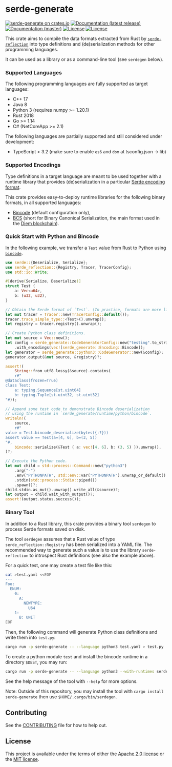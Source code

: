# serde-generate

[![serde-generate on crates.io](https://img.shields.io/crates/v/serde-generate)](https://crates.io/crates/serde-generate)
[![Documentation (latest release)](https://docs.rs/serde-generate/badge.svg)](https://docs.rs/serde-generate/)
[![Documentation (master)](https://img.shields.io/badge/docs-master-brightgreen)](https://novifinancial.github.io/serde-reflection/serde_generate/)
[![License](https://img.shields.io/badge/license-Apache-green.svg)](../LICENSE-APACHE)
[![License](https://img.shields.io/badge/license-MIT-green.svg)](../LICENSE-MIT)

This crate aims to compile the data formats extracted from Rust by [`serde-reflection`](https://crates.io/crates/serde-reflection)
into type definitions and (de)serialization methods for other programming languages.

It can be used as a library or as a command-line tool (see `serdegen` below).

### Supported Languages

The following programming languages are fully supported as target languages:

* C++ 17
* Java 8
* Python 3 (requires numpy >= 1.20.1)
* Rust 2018
* Go >= 1.14
* C# (NetCoreApp >= 2.1)

The following languages are partially supported and still considered under development:

* TypeScript > 3.2 (make sure to enable `es6` and `dom` at tsconfig.json -> lib)

### Supported Encodings

Type definitions in a target language are meant to be used together with a runtime library that
provides (de)serialization in a particular [Serde encoding format](https://serde.rs/#data-formats).

This crate provides easy-to-deploy runtime libraries for the following binary formats, in all supported languages:

* [Bincode](https://docs.rs/bincode/1.3.1/bincode/) (default configuration only),
* [BCS](https://github.com/diem/bcs) (short for Binary Canonical Serialization, the main format used
  in the [Diem blockchain](https://github.com/diem/diem)).

### Quick Start with Python and Bincode

In the following example, we transfer a `Test` value from Rust to Python using [`bincode`](https://docs.rs/bincode/1.3.1/bincode/).
```rust
use serde::{Deserialize, Serialize};
use serde_reflection::{Registry, Tracer, TracerConfig};
use std::io::Write;

#[derive(Serialize, Deserialize)]
struct Test {
    a: Vec<u64>,
    b: (u32, u32),
}

// Obtain the Serde format of `Test`. (In practice, formats are more likely read from a file.)
let mut tracer = Tracer::new(TracerConfig::default());
tracer.trace_simple_type::<Test>().unwrap();
let registry = tracer.registry().unwrap();

// Create Python class definitions.
let mut source = Vec::new();
let config = serde_generate::CodeGeneratorConfig::new("testing".to_string())
    .with_encodings(vec![serde_generate::Encoding::Bincode]);
let generator = serde_generate::python3::CodeGenerator::new(&config);
generator.output(&mut source, &registry)?;

assert!(
    String::from_utf8_lossy(&source).contains(
    r#"
@dataclass(frozen=True)
class Test:
    a: typing.Sequence[st.uint64]
    b: typing.Tuple[st.uint32, st.uint32]
"#));

// Append some test code to demonstrate Bincode deserialization
// using the runtime in `serde_generate/runtime/python/bincode`.
writeln!(
    source,
    r#"
value = Test.bincode_deserialize(bytes({:?}))
assert value == Test(a=[4, 6], b=(3, 5))
"#,
    bincode::serialize(&Test { a: vec![4, 6], b: (3, 5) }).unwrap(),
)?;

// Execute the Python code.
let mut child = std::process::Command::new("python3")
    .arg("-")
    .env("PYTHONPATH", std::env::var("PYTHONPATH").unwrap_or_default() + ":runtime/python")
    .stdin(std::process::Stdio::piped())
    .spawn()?;
child.stdin.as_mut().unwrap().write_all(&source)?;
let output = child.wait_with_output()?;
assert!(output.status.success());
```

### Binary Tool

In addition to a Rust library, this crate provides a binary tool `serdegen` to process Serde formats
saved on disk.

The tool `serdegen` assumes that a Rust value of type `serde_reflection::Registry` has
been serialized into a YAML file. The recommended way to generate such a value is to
use the library `serde-reflection` to introspect Rust definitions (see also the
example above).

For a quick test, one may create a test file like this:
```bash
cat >test.yaml <<EOF
---
Foo:
  ENUM:
    0:
      A:
        NEWTYPE:
          U64
    1:
      B: UNIT
EOF
```

Then, the following command will generate Python class definitions and write them into `test.py`:
```bash
cargo run -p serde-generate -- --language python3 test.yaml > test.py
```

To create a python module `test` and install the bincode runtime in a directory `$DEST`, you may run:
```bash
cargo run -p serde-generate -- --language python3 --with-runtimes serde bincode --module-name test --target-source-dir "$DEST" test.yaml
```

See the help message of the tool with `--help` for more options.

Note: Outside of this repository, you may install the tool with `cargo install serde-generate` then use `$HOME/.cargo/bin/serdegen`.

## Contributing

See the [CONTRIBUTING](../CONTRIBUTING.md) file for how to help out.

## License

This project is available under the terms of either the [Apache 2.0 license](../LICENSE-APACHE) or the [MIT
license](../LICENSE-MIT).

<!--
README.md is generated from README.tpl by cargo readme. To regenerate:

cargo install cargo-readme
cargo readme > README.md
-->
